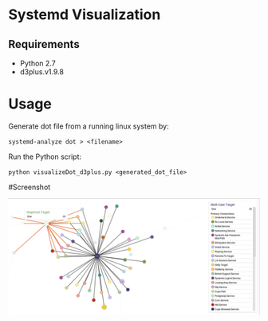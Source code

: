 # Systemd Visualization

## Requirements

* Python 2.7
* d3plus.v1.9.8

# Usage

Generate dot file from a running linux system by:

    systemd-analyze dot > <filename>

Run the Python script:

    python visualizeDot_d3plus.py <generated_dot_file>

#Screenshot

![alt text](./screenshot.png "systemd visualization")
